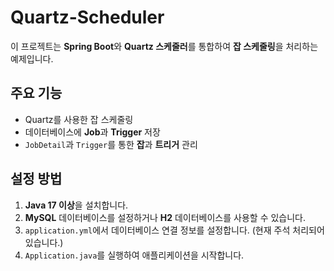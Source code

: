 # Quartz-Scheduler

이 프로젝트는 **Spring Boot**와 **Quartz 스케줄러**를 통합하여 **잡 스케줄링**을 처리하는 예제입니다.

## 주요 기능
- Quartz를 사용한 잡 스케줄링
- 데이터베이스에 **Job**과 **Trigger** 저장
- `JobDetail`과 `Trigger`를 통한 **잡**과 **트리거** 관리

## 설정 방법

1. **Java 17 이상**을 설치합니다.
2. **MySQL** 데이터베이스를 설정하거나 **H2** 데이터베이스를 사용할 수 있습니다.
3. `application.yml`에서 데이터베이스 연결 정보를 설정합니다. (현재 주석 처리되어 있습니다.)
4. `Application.java`를 실행하여 애플리케이션을 시작합니다.

```bash
